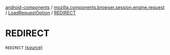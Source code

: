 [android-components](../../index.md) / [mozilla.components.browser.session.engine.request](../index.md) / [LoadRequestOption](index.md) / [REDIRECT](./-r-e-d-i-r-e-c-t.md)

# REDIRECT

`REDIRECT` [(source)](https://github.com/mozilla-mobile/android-components/blob/master/components/browser/session/src/main/java/mozilla/components/browser/session/engine/request/LoadRequestMetadata.kt#L31)